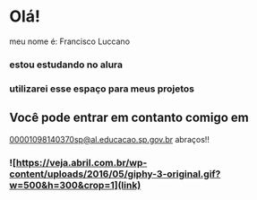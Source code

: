 # Olá!
meu nome é: Francisco Luccano
### estou estudando no alura
### utilizarei esse espaço para meus projetos

## Você pode entrar em contanto comigo em
00001098140370sp@al.educacao.sp.gov.br
abraços!!
### ![https://veja.abril.com.br/wp-content/uploads/2016/05/giphy-3-original.gif?w=500&h=300&crop=1](link)
